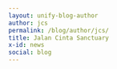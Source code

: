 ```yaml
---
layout: unify-blog-author
author: jcs
permalink: /blog/author/jcs/
title: Jalan Cinta Sanctuary
x-id: news
social: blog
---
```

